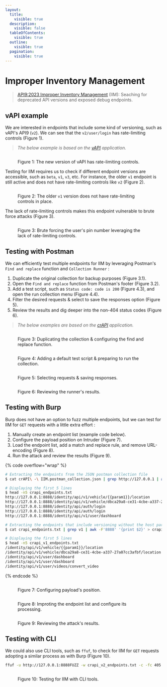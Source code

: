 ```yaml
---
layout:
  title:
    visible: true
  description:
    visible: false
  tableOfContents:
    visible: true
  outline:
    visible: true
  pagination:
    visible: true
---
```


# Improper Inventory Management

> [API9:2023 Improper Inventory Management](https://owasp.org/API-Security/editions/2023/en/0xa9-improper-inventory-management/) (IIM): Seaching for deprecated API versions and exposed debug endpoints.

## vAPI example

We are interested in endpoints that include some kind of versioning, such as vAPI's API9 (`v2`). We can see that the `v2/user/login` has rate-limiting controls (Figure 1).

> _The below example is based on the_ [_vAPI_](http://vapi.apisec.ai/) _application._

<figure><img src="../../../../.gitbook/assets/api_iam_1.png" alt=""><figcaption><p>Figure 1: The new version of vAPI has rate-limiting controls.</p></figcaption></figure>

Testing for IIM requires us to check if different endpoint versions are accessible, such as `beta`, `v1`, `v3`, etc. For instance, the older `v1` endpoint is still active and does not have rate-limiting controls like `v2` (Figure 2).

<figure><img src="../../../../.gitbook/assets/api_iam_2.png" alt=""><figcaption><p>Figure 2: The older <code>v1</code> version does not have rate-limiting controls in place.</p></figcaption></figure>

The lack of rate-limiting controls makes this endpoint vulnerable to brute force attacks (Figure 3).

<figure><img src="../../../../.gitbook/assets/api_iam_3.png" alt=""><figcaption><p>Figure 3: Brute forcing the user's pin number leveraging the lack of rate-limiting controls.</p></figcaption></figure>

## Testing with Postman

We can efficiently test multiple endpoints for IIM by leveraging Postman's `Find and replace` function and `Collection Runner` :

1. Duplicate the original collection for backup purposes (Figure 3.1).
2. Open the `Find and replace` function from Postman's footer (Figure 3.2).
3. Add a test script, such as `Status code: code is 200` (Figure 4.3), and open the run collection menu (Figure 4.4).
4. Filter the desired requests & select to save the responses option (Figure 5).
5. Review the results and dig deeper into the non-404 status codes (Figure 6).

> _The below examples are based on the_ [_crAPI_](https://github.com/OWASP/crAPI) _application._

<figure><img src="../../../../.gitbook/assets/api_iam_4.png" alt=""><figcaption><p>Figure 3: Duplicating the collection &#x26; configuring the find and replace function.</p></figcaption></figure>

<figure><img src="../../../../.gitbook/assets/api_iam_5.png" alt=""><figcaption><p>Figure 4: Adding a default test script &#x26; preparing to run the collection.</p></figcaption></figure>

<figure><img src="../../../../.gitbook/assets/api_iam_6.png" alt=""><figcaption><p>Figure 5: Selecting requests &#x26; saving responses.</p></figcaption></figure>

<figure><img src="../../../../.gitbook/assets/api_iam_7.png" alt=""><figcaption><p>Figure 6: Reviewing the runner's results.</p></figcaption></figure>

## Testing with Burp

Burp does not have an option to fuzz multiple endpoints, but we can test for IIM for `GET` requests with a little extra effort :

1. Manually create an endpoint list (example code below).
2. Configure the payload position on Intruder (Figure 7).
3. Load the endpoint list, add a match and replace rule, and remove URL-encoding (Figure 8).
4. Run the attack and review the results (Figure 9).

{% code overflow="wrap" %}
```bash
# Extracting the endpoints from the JSON postman collection file
$ cat crAPI\ -\ IIM.postman_collection.json | grep http://127.0.0.1 | awk '{print $2}' | awk -F'"' '{print $2}' > crapi_endpoints.txt

# Displaying the first 5 lines
$ head -n5 crapi_endpoints.txt
http://127.0.0.1:8888/identity/api/v1/vehicle/{{param1}}/location
http://127.0.0.1:8888/identity/api/v1/vehicle/dbca29a8-ce31-4cbe-a337-27a07cc3afbf/location
http://127.0.0.1:8888/identity/api/auth/login
http://127.0.0.1:8888/identity/api/auth/login
http://127.0.0.1:8888/identity/api/v1/user/dashboard

# Extracting the endpoints that include versioning without the host part
$ cat crapi_endpoints.txt | grep v1 | awk -F'8888' '{print $2}' > crapi_v1_endpoints.txt

# Displaying the first 5 lines
$ head -n5 crapi_v1_endpoints.txt
/identity/api/v1/vehicle/{{param1}}/location
/identity/api/v1/vehicle/dbca29a8-ce31-4cbe-a337-27a07cc3afbf/location
/identity/api/v1/user/dashboard
/identity/api/v1/user/dashboard
/identity/api/v1/user/videos/convert_video
```
{% endcode %}

<figure><img src="../../../../.gitbook/assets/api_iam_8.png" alt=""><figcaption><p>Figure 7: Configuring payload's position.</p></figcaption></figure>

<figure><img src="../../../../.gitbook/assets/api_iam_9.png" alt=""><figcaption><p>Figure 8: Improting the endpoint list and configure its processing.</p></figcaption></figure>

<figure><img src="../../../../.gitbook/assets/api_iam_10.png" alt=""><figcaption><p>Figure 9: Reviewing the attack's results.</p></figcaption></figure>

## Testing with CLI

We could also use CLI tools, such as `ffuf`, to check for IIM for `GET` requests adopting a similar process as with Burp (Figure 10).

```bash
ffuf -u http://127.0.0.1:8888FUZZ -w crapi_v2_endpoints.txt -c -fc 405
```

<figure><img src="../../../../.gitbook/assets/api_iam_11.png" alt=""><figcaption><p>Figure 10: Testing for IIM with CLI tools.</p></figcaption></figure>
